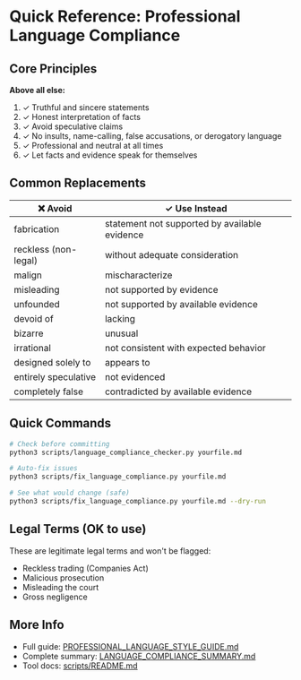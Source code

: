 # Quick Reference: Professional Language Compliance

## Core Principles

**Above all else:**
1. ✓ Truthful and sincere statements
2. ✓ Honest interpretation of facts  
3. ✓ Avoid speculative claims
4. ✓ No insults, name-calling, false accusations, or derogatory language
5. ✓ Professional and neutral at all times
6. ✓ Let facts and evidence speak for themselves

## Common Replacements

| ❌ Avoid | ✓ Use Instead |
|---------|---------------|
| fabrication | statement not supported by available evidence |
| reckless (non-legal) | without adequate consideration |
| malign | mischaracterize |
| misleading | not supported by evidence |
| unfounded | not supported by available evidence |
| devoid of | lacking |
| bizarre | unusual |
| irrational | not consistent with expected behavior |
| designed solely to | appears to |
| entirely speculative | not evidenced |
| completely false | contradicted by available evidence |

## Quick Commands

```bash
# Check before committing
python3 scripts/language_compliance_checker.py yourfile.md

# Auto-fix issues
python3 scripts/fix_language_compliance.py yourfile.md

# See what would change (safe)
python3 scripts/fix_language_compliance.py yourfile.md --dry-run
```

## Legal Terms (OK to use)

These are legitimate legal terms and won't be flagged:
- Reckless trading (Companies Act)
- Malicious prosecution
- Misleading the court
- Gross negligence

## More Info

- Full guide: [PROFESSIONAL_LANGUAGE_STYLE_GUIDE.md](PROFESSIONAL_LANGUAGE_STYLE_GUIDE.md)
- Complete summary: [LANGUAGE_COMPLIANCE_SUMMARY.md](LANGUAGE_COMPLIANCE_SUMMARY.md)
- Tool docs: [scripts/README.md](scripts/README.md)
